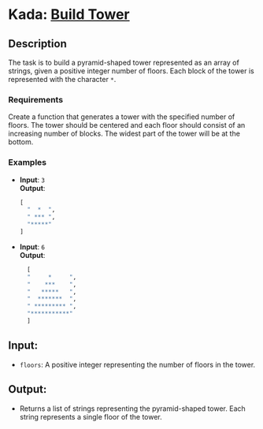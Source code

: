 # Kada: [Build Tower](https://www.codewars.com/kata/576757b1df89ecf5bd00073b)

## Description
The task is to build a pyramid-shaped tower represented as an array of strings, given a positive integer number of floors. Each block of the tower is represented with the character `*`. 

### Requirements
Create a function that generates a tower with the specified number of floors. The tower should be centered and each floor should consist of an increasing number of blocks. The widest part of the tower will be at the bottom.

### Examples
- **Input**: `3`  
  **Output**: 
  ```python
  [
    "  *  ",
    " *** ", 
    "*****"
  ]
  ```
- **Input**: `6`  
  **Output**: 
  ```python
    [
    "     *     ", 
    "    ***    ", 
    "   *****   ", 
    "  *******  ", 
    " ********* ", 
    "***********"
    ]
  ```

## Input:
- `floors`: A positive integer representing the number of floors in the tower.

## Output:
- Returns a list of strings representing the pyramid-shaped tower. Each string represents a single floor of the tower.